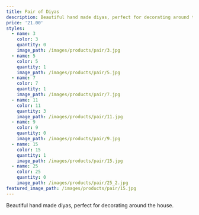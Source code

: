 ```yaml
---
title: Pair of Diyas
description: Beautiful hand made diyas, perfect for decorating around the house.
price: '21.00'
styles:
  - name: 3
    color: 3
    quantity: 0    
    image_path: /images/products/pair/3.jpg
  - name: 5
    color: 5
    quantity: 1
    image_path: /images/products/pair/5.jpg
  - name: 7
    color: 7
    quantity: 1
    image_path: /images/products/pair/7.jpg    
  - name: 11
    color: 11
    quantity: 3    
    image_path: /images/products/pair/11.jpg
  - name: 9
    color: 9
    quantity: 0
    image_path: /images/products/pair/9.jpg
  - name: 15
    color: 15
    quantity: 1
    image_path: /images/products/pair/15.jpg
  - name: 25
    color: 25
    quantity: 0
    image_path: /images/products/pair/25_2.jpg    
featured_image_path: /images/products/pair/15.jpg
---
```


Beautiful hand made diyas, perfect for decorating around the house.
